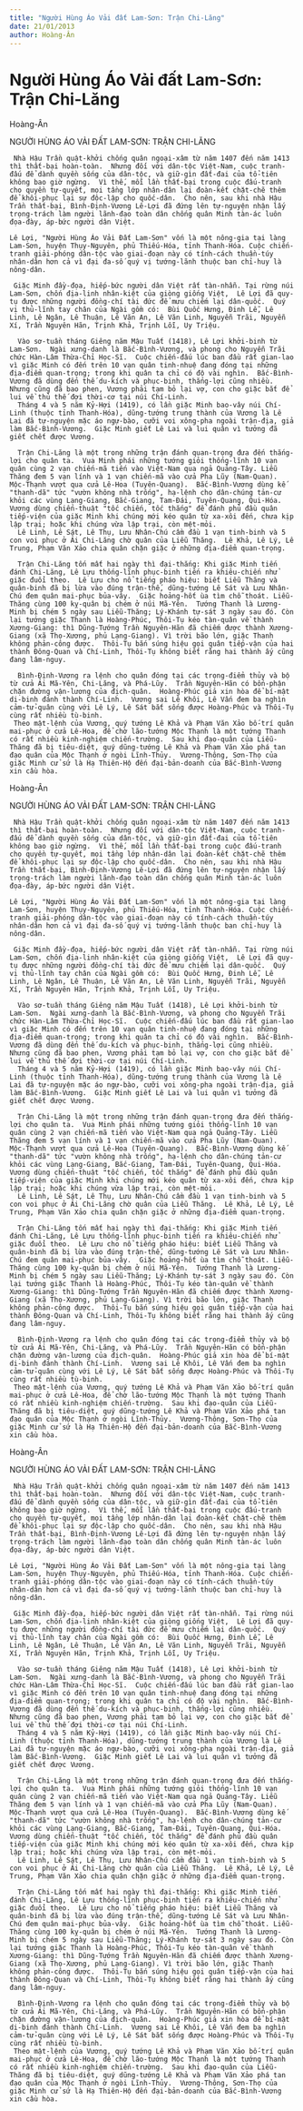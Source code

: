```yaml
---
title: "Người Hùng Áo Vải đất Lam-Sơn: Trận Chi-Lăng"
date: 21/01/2013
author: Hoàng-Ân
---
```


# Người Hùng Áo Vải đất Lam-Sơn: Trận Chi-Lăng

Hoàng-Ân

NGƯỜI HÙNG ÁO VẢI ĐẤT LAM-SƠN:
TRẬN CHI-LĂNG


     Nhà Hậu Trần quật-khởi chống quân ngoại-xâm từ năm 1407 đến năm 1413 thì thất-bại hoàn-toàn.  Nhưng đối với dân-tộc Việt-Nam, cuộc tranh-đấu để dành quyền sống của dân-tộc, và giữ-gìn đất-đai của tổ-tiên không bao giờ ngừng.  Vì thế, mỗi lần thất-bại trong cuộc đấu-tranh cho quyền tự-quyết, mọi tầng lớp nhân-dân lại đoàn-kết chặt-chẽ thêm để khôi-phục lại sự độc-lập cho quốc-dân.  Cho nên, sau khi nhà Hậu Trần thất-bại, Bình-Định-Vương Lê-Lợi đã đứng lên tự-nguyện nhận lấy trọng-trách làm người lãnh-đạo toàn dân chống quân Minh tàn-ác luôn đọa-đày, áp-bức người dân Việt.

    Lê Lợi, "Người Hùng Áo Vải Đất Lam-Sơn" vốn là một nông-gia tại làng Lam-Sơn, huyện Thụy-Nguyên, phủ Thiếu-Hóa, tỉnh Thanh-Hóa. Cuộc chiến-tranh giải-phóng dân-tộc vào giai-đoạn này có tính-cách thuần-túy nhân-dân hơn cả vì đại đa-số quý vị tướng-lãnh thuộc ban chỉ-huy là nông-dân.

     Giặc Minh đầy-đọa, hiếp-bức người dân Việt rất tàn-nhẫn. Tại rừng núi Lam-Sơn, chốn địa-linh nhân-kiệt của giòng giống Việt,  Lê Lợi đã quy-tụ được những người đồng-chí tài đức để mưu chiếm lại dân-quốc.  Quý vị thủ-lĩnh tay chân của Ngài gồm có:  Bùi Quốc Hưng, Đinh Lễ, Lê Linh, Lê Ngân, Lê Thuận, Lê Văn An, Lê Văn Linh, Nguyễn Trãi, Nguyễn Xí, Trần Nguyên Hãn, Trịnh Khả, Trịnh Lỗi, Uy Triệu.

      Vào sơ-tuần tháng Giêng năm Mậu Tuất (1418), Lê Lợi khởi-binh từ Lam-Sơn.  Ngài xưng-danh là Bắc-Bình-Vương, và phong cho Nguyễn Trãi chức Hàn-Lâm Thừa-Chỉ Học-Sĩ.  Cuộc chiến-đấu lúc ban đầu rất gian-lao vì giặc Minh có đến trên 10 vạn quân tinh-nhuệ đang đóng tại những địa-điểm quan-trọng; trong khi quân ta chỉ có độ vài nghìn.  Bắc-Bình-Vương đã dùng đến thế du-kích và phục-binh, thắng-lợi cũng nhiều.  Nhưng cũng đã bao phen, Vương phải tạm bỏ lại vợ, con cho giặc bắt để lui về thủ thế đợi thời-cơ tại núi Chí-Linh.
      Tháng 4 và 5 năm Kỷ-Hợi (1419), có lần giặc Minh bao-vây núi Chí-Linh (thuộc tỉnh Thanh-Hóa), dũng-tướng trung thành của Vương là Lê Lai đã tự-nguyện mặc áo ngự-bào, cưỡi voi xông-pha ngoài trận-địa, giả làm Bắc-Bình-Vương.  Giặc Minh giết Lê Lai và lui quân vì tưởng đã giết chết được Vương.

      Trận Chi-Lăng là một trong những trận đánh quan-trọng đưa đến thắng-lợi cho quân ta.  Vua Minh phái những tướng giỏi thống-lĩnh 10 vạn quân cùng 2 vạn chiến-mã tiến vào Việt-Nam qua ngả Quảng-Tây. Liễu Thăng đem 5 vạn lính và 1 vạn chiến-mã vào cửa Pha Lũy (Nam-Quan).  Mộc-Thạnh vượt qua cửa Lê-Hoa (Tuyên-Quang).  Bắc-Bình-Vương dùng kế "thanh-dã" tức "vườn không nhà trống", hạ-lệnh cho dân-chúng tản-cư khỏi các vùng Lạng-Giang, Bắc-Giang, Tam-Đái, Tuyên-Quang, Qui-Hóa.  Vương dùng chiến-thuật "tốc chiến, tốc thắng" để đánh phủ đầu quân tiếp-viện của giặc Minh khi chúng mới kéo quân từ xa-xôi đến, chưa kịp lập trại; hoặc khi chúng vừa lập trại, còn mệt-mỏi.
      Lê Linh, Lê Sát, Lê Thụ, Lưu Nhân-Chú cầm đầu 1 vạn tinh-binh và 5 con voi phục ở Ải Chi-Lăng chờ quân của Liễu Thăng.  Lê Khả, Lê Lý, Lê Trung, Phạm Văn Xảo chia quân chặn giặc ở những địa-điểm quan-trọng.

      Trận Chi-Lăng tốn mất hai ngày thì đại-thắng: Khi giặc Minh tiến đánh Chi-Lăng, Lê Lựu thống-lĩnh phục-binh tiến ra khiêu-chiến nhử giặc đuổi theo.  Lê Lựu cho nổ tiếng pháo hiệu: biết Liễu Thăng và quân-binh đã bị lừa vào đúng trận-thế, dũng-tướng Lê Sát và Lưu Nhân-Chú đem quân mai-phục bủa-vây.  Giặc hoảng-hốt ùa tìm chỗ thoát. Liễu-Thăng cùng 100 kỵ-quân bị chém ở núi Mã-Yên.  Tướng Thanh là Lương-Minh bị chém 5 ngày sau Liễu-Thăng; Lý-Khánh tự-sát 3 ngày sau đó. Còn lại tướng giặc Thanh là Hoàng-Phúc, Thôi-Tụ kéo tàn-quân về thành Xương-Giang: thì Dũng-Tướng Trần Nguyên-Hãn đã chiếm được thành Xương-Giang (xã Thọ-Xương, phủ Lạng-Giang). Vì trời bão lớn, giặc Thanh không phản-công được.  Thôi-Tụ bắn súng hiệu gọi quân tiếp-vận của hai thành Đông-Quan và Chí-Linh, Thôi-Tụ không biết rằng hai thành ấy cũng đang lâm-nguy.

      Bình-Định-Vương ra lệnh cho quân đóng tại các trọng-điểm thủy và bộ từ cửa Ải Mã-Yên, Chi-Lăng, và Phá-Lũy.  Trần Nguyên-Hãn có bổn-phận chặn đường vận-lương của địch-quân.  Hoàng-Phúc giả xin hòa để bí-mật di-binh đánh thành Chí-Linh.  Vương sai Lê Khôi, Lê Vấn đem ba nghìn cảm-tử-quân cùng với Lê Lý, Lê Sát bắt sống được Hoàng-Phúc và Thôi-Tụ cùng rất nhiều tù-binh.
     Theo mật-lệnh của Vương, quý tướng Lê Khả và Phạm Văn Xảo bố-trí quân mai-phục ở cửa Lê-Hoa, để chờ lão-tướng Mộc Thạnh là một tướng Thanh có rất nhiều kinh-nghiệm chiến-trường.  Sau khi đạo-quân của Liễu-Thăng đã bị tiêu-diệt, quý dũng-tướng Lê Khả và Phạm Văn Xảo phá tan đạo quân của Mộc Thạnh ở ngòi Lĩnh-Thủy.  Vương-Thông, Sơn-Thọ của giặc Minh cử sứ là Hạ Thiên-Hộ đến đại-bản-doanh của Bắc-Bình-Vương xin cầu hòa.

Hoàng-Ân

NGƯỜI HÙNG ÁO VẢI ĐẤT LAM-SƠN:
TRẬN CHI-LĂNG


     Nhà Hậu Trần quật-khởi chống quân ngoại-xâm từ năm 1407 đến năm 1413 thì thất-bại hoàn-toàn.  Nhưng đối với dân-tộc Việt-Nam, cuộc tranh-đấu để dành quyền sống của dân-tộc, và giữ-gìn đất-đai của tổ-tiên không bao giờ ngừng.  Vì thế, mỗi lần thất-bại trong cuộc đấu-tranh cho quyền tự-quyết, mọi tầng lớp nhân-dân lại đoàn-kết chặt-chẽ thêm để khôi-phục lại sự độc-lập cho quốc-dân.  Cho nên, sau khi nhà Hậu Trần thất-bại, Bình-Định-Vương Lê-Lợi đã đứng lên tự-nguyện nhận lấy trọng-trách làm người lãnh-đạo toàn dân chống quân Minh tàn-ác luôn đọa-đày, áp-bức người dân Việt.

    Lê Lợi, "Người Hùng Áo Vải Đất Lam-Sơn" vốn là một nông-gia tại làng Lam-Sơn, huyện Thụy-Nguyên, phủ Thiếu-Hóa, tỉnh Thanh-Hóa. Cuộc chiến-tranh giải-phóng dân-tộc vào giai-đoạn này có tính-cách thuần-túy nhân-dân hơn cả vì đại đa-số quý vị tướng-lãnh thuộc ban chỉ-huy là nông-dân.

     Giặc Minh đầy-đọa, hiếp-bức người dân Việt rất tàn-nhẫn. Tại rừng núi Lam-Sơn, chốn địa-linh nhân-kiệt của giòng giống Việt,  Lê Lợi đã quy-tụ được những người đồng-chí tài đức để mưu chiếm lại dân-quốc.  Quý vị thủ-lĩnh tay chân của Ngài gồm có:  Bùi Quốc Hưng, Đinh Lễ, Lê Linh, Lê Ngân, Lê Thuận, Lê Văn An, Lê Văn Linh, Nguyễn Trãi, Nguyễn Xí, Trần Nguyên Hãn, Trịnh Khả, Trịnh Lỗi, Uy Triệu.

      Vào sơ-tuần tháng Giêng năm Mậu Tuất (1418), Lê Lợi khởi-binh từ Lam-Sơn.  Ngài xưng-danh là Bắc-Bình-Vương, và phong cho Nguyễn Trãi chức Hàn-Lâm Thừa-Chỉ Học-Sĩ.  Cuộc chiến-đấu lúc ban đầu rất gian-lao vì giặc Minh có đến trên 10 vạn quân tinh-nhuệ đang đóng tại những địa-điểm quan-trọng; trong khi quân ta chỉ có độ vài nghìn.  Bắc-Bình-Vương đã dùng đến thế du-kích và phục-binh, thắng-lợi cũng nhiều.  Nhưng cũng đã bao phen, Vương phải tạm bỏ lại vợ, con cho giặc bắt để lui về thủ thế đợi thời-cơ tại núi Chí-Linh.
      Tháng 4 và 5 năm Kỷ-Hợi (1419), có lần giặc Minh bao-vây núi Chí-Linh (thuộc tỉnh Thanh-Hóa), dũng-tướng trung thành của Vương là Lê Lai đã tự-nguyện mặc áo ngự-bào, cưỡi voi xông-pha ngoài trận-địa, giả làm Bắc-Bình-Vương.  Giặc Minh giết Lê Lai và lui quân vì tưởng đã giết chết được Vương.

      Trận Chi-Lăng là một trong những trận đánh quan-trọng đưa đến thắng-lợi cho quân ta.  Vua Minh phái những tướng giỏi thống-lĩnh 10 vạn quân cùng 2 vạn chiến-mã tiến vào Việt-Nam qua ngả Quảng-Tây. Liễu Thăng đem 5 vạn lính và 1 vạn chiến-mã vào cửa Pha Lũy (Nam-Quan).  Mộc-Thạnh vượt qua cửa Lê-Hoa (Tuyên-Quang).  Bắc-Bình-Vương dùng kế "thanh-dã" tức "vườn không nhà trống", hạ-lệnh cho dân-chúng tản-cư khỏi các vùng Lạng-Giang, Bắc-Giang, Tam-Đái, Tuyên-Quang, Qui-Hóa.  Vương dùng chiến-thuật "tốc chiến, tốc thắng" để đánh phủ đầu quân tiếp-viện của giặc Minh khi chúng mới kéo quân từ xa-xôi đến, chưa kịp lập trại; hoặc khi chúng vừa lập trại, còn mệt-mỏi.
      Lê Linh, Lê Sát, Lê Thụ, Lưu Nhân-Chú cầm đầu 1 vạn tinh-binh và 5 con voi phục ở Ải Chi-Lăng chờ quân của Liễu Thăng.  Lê Khả, Lê Lý, Lê Trung, Phạm Văn Xảo chia quân chặn giặc ở những địa-điểm quan-trọng.

      Trận Chi-Lăng tốn mất hai ngày thì đại-thắng: Khi giặc Minh tiến đánh Chi-Lăng, Lê Lựu thống-lĩnh phục-binh tiến ra khiêu-chiến nhử giặc đuổi theo.  Lê Lựu cho nổ tiếng pháo hiệu: biết Liễu Thăng và quân-binh đã bị lừa vào đúng trận-thế, dũng-tướng Lê Sát và Lưu Nhân-Chú đem quân mai-phục bủa-vây.  Giặc hoảng-hốt ùa tìm chỗ thoát. Liễu-Thăng cùng 100 kỵ-quân bị chém ở núi Mã-Yên.  Tướng Thanh là Lương-Minh bị chém 5 ngày sau Liễu-Thăng; Lý-Khánh tự-sát 3 ngày sau đó. Còn lại tướng giặc Thanh là Hoàng-Phúc, Thôi-Tụ kéo tàn-quân về thành Xương-Giang: thì Dũng-Tướng Trần Nguyên-Hãn đã chiếm được thành Xương-Giang (xã Thọ-Xương, phủ Lạng-Giang). Vì trời bão lớn, giặc Thanh không phản-công được.  Thôi-Tụ bắn súng hiệu gọi quân tiếp-vận của hai thành Đông-Quan và Chí-Linh, Thôi-Tụ không biết rằng hai thành ấy cũng đang lâm-nguy.

      Bình-Định-Vương ra lệnh cho quân đóng tại các trọng-điểm thủy và bộ từ cửa Ải Mã-Yên, Chi-Lăng, và Phá-Lũy.  Trần Nguyên-Hãn có bổn-phận chặn đường vận-lương của địch-quân.  Hoàng-Phúc giả xin hòa để bí-mật di-binh đánh thành Chí-Linh.  Vương sai Lê Khôi, Lê Vấn đem ba nghìn cảm-tử-quân cùng với Lê Lý, Lê Sát bắt sống được Hoàng-Phúc và Thôi-Tụ cùng rất nhiều tù-binh.
     Theo mật-lệnh của Vương, quý tướng Lê Khả và Phạm Văn Xảo bố-trí quân mai-phục ở cửa Lê-Hoa, để chờ lão-tướng Mộc Thạnh là một tướng Thanh có rất nhiều kinh-nghiệm chiến-trường.  Sau khi đạo-quân của Liễu-Thăng đã bị tiêu-diệt, quý dũng-tướng Lê Khả và Phạm Văn Xảo phá tan đạo quân của Mộc Thạnh ở ngòi Lĩnh-Thủy.  Vương-Thông, Sơn-Thọ của giặc Minh cử sứ là Hạ Thiên-Hộ đến đại-bản-doanh của Bắc-Bình-Vương xin cầu hòa.

Hoàng-Ân

NGƯỜI HÙNG ÁO VẢI ĐẤT LAM-SƠN:
TRẬN CHI-LĂNG


     Nhà Hậu Trần quật-khởi chống quân ngoại-xâm từ năm 1407 đến năm 1413 thì thất-bại hoàn-toàn.  Nhưng đối với dân-tộc Việt-Nam, cuộc tranh-đấu để dành quyền sống của dân-tộc, và giữ-gìn đất-đai của tổ-tiên không bao giờ ngừng.  Vì thế, mỗi lần thất-bại trong cuộc đấu-tranh cho quyền tự-quyết, mọi tầng lớp nhân-dân lại đoàn-kết chặt-chẽ thêm để khôi-phục lại sự độc-lập cho quốc-dân.  Cho nên, sau khi nhà Hậu Trần thất-bại, Bình-Định-Vương Lê-Lợi đã đứng lên tự-nguyện nhận lấy trọng-trách làm người lãnh-đạo toàn dân chống quân Minh tàn-ác luôn đọa-đày, áp-bức người dân Việt.

    Lê Lợi, "Người Hùng Áo Vải Đất Lam-Sơn" vốn là một nông-gia tại làng Lam-Sơn, huyện Thụy-Nguyên, phủ Thiếu-Hóa, tỉnh Thanh-Hóa. Cuộc chiến-tranh giải-phóng dân-tộc vào giai-đoạn này có tính-cách thuần-túy nhân-dân hơn cả vì đại đa-số quý vị tướng-lãnh thuộc ban chỉ-huy là nông-dân.

     Giặc Minh đầy-đọa, hiếp-bức người dân Việt rất tàn-nhẫn. Tại rừng núi Lam-Sơn, chốn địa-linh nhân-kiệt của giòng giống Việt,  Lê Lợi đã quy-tụ được những người đồng-chí tài đức để mưu chiếm lại dân-quốc.  Quý vị thủ-lĩnh tay chân của Ngài gồm có:  Bùi Quốc Hưng, Đinh Lễ, Lê Linh, Lê Ngân, Lê Thuận, Lê Văn An, Lê Văn Linh, Nguyễn Trãi, Nguyễn Xí, Trần Nguyên Hãn, Trịnh Khả, Trịnh Lỗi, Uy Triệu.

      Vào sơ-tuần tháng Giêng năm Mậu Tuất (1418), Lê Lợi khởi-binh từ Lam-Sơn.  Ngài xưng-danh là Bắc-Bình-Vương, và phong cho Nguyễn Trãi chức Hàn-Lâm Thừa-Chỉ Học-Sĩ.  Cuộc chiến-đấu lúc ban đầu rất gian-lao vì giặc Minh có đến trên 10 vạn quân tinh-nhuệ đang đóng tại những địa-điểm quan-trọng; trong khi quân ta chỉ có độ vài nghìn.  Bắc-Bình-Vương đã dùng đến thế du-kích và phục-binh, thắng-lợi cũng nhiều.  Nhưng cũng đã bao phen, Vương phải tạm bỏ lại vợ, con cho giặc bắt để lui về thủ thế đợi thời-cơ tại núi Chí-Linh.
      Tháng 4 và 5 năm Kỷ-Hợi (1419), có lần giặc Minh bao-vây núi Chí-Linh (thuộc tỉnh Thanh-Hóa), dũng-tướng trung thành của Vương là Lê Lai đã tự-nguyện mặc áo ngự-bào, cưỡi voi xông-pha ngoài trận-địa, giả làm Bắc-Bình-Vương.  Giặc Minh giết Lê Lai và lui quân vì tưởng đã giết chết được Vương.

      Trận Chi-Lăng là một trong những trận đánh quan-trọng đưa đến thắng-lợi cho quân ta.  Vua Minh phái những tướng giỏi thống-lĩnh 10 vạn quân cùng 2 vạn chiến-mã tiến vào Việt-Nam qua ngả Quảng-Tây. Liễu Thăng đem 5 vạn lính và 1 vạn chiến-mã vào cửa Pha Lũy (Nam-Quan).  Mộc-Thạnh vượt qua cửa Lê-Hoa (Tuyên-Quang).  Bắc-Bình-Vương dùng kế "thanh-dã" tức "vườn không nhà trống", hạ-lệnh cho dân-chúng tản-cư khỏi các vùng Lạng-Giang, Bắc-Giang, Tam-Đái, Tuyên-Quang, Qui-Hóa.  Vương dùng chiến-thuật "tốc chiến, tốc thắng" để đánh phủ đầu quân tiếp-viện của giặc Minh khi chúng mới kéo quân từ xa-xôi đến, chưa kịp lập trại; hoặc khi chúng vừa lập trại, còn mệt-mỏi.
      Lê Linh, Lê Sát, Lê Thụ, Lưu Nhân-Chú cầm đầu 1 vạn tinh-binh và 5 con voi phục ở Ải Chi-Lăng chờ quân của Liễu Thăng.  Lê Khả, Lê Lý, Lê Trung, Phạm Văn Xảo chia quân chặn giặc ở những địa-điểm quan-trọng.

      Trận Chi-Lăng tốn mất hai ngày thì đại-thắng: Khi giặc Minh tiến đánh Chi-Lăng, Lê Lựu thống-lĩnh phục-binh tiến ra khiêu-chiến nhử giặc đuổi theo.  Lê Lựu cho nổ tiếng pháo hiệu: biết Liễu Thăng và quân-binh đã bị lừa vào đúng trận-thế, dũng-tướng Lê Sát và Lưu Nhân-Chú đem quân mai-phục bủa-vây.  Giặc hoảng-hốt ùa tìm chỗ thoát. Liễu-Thăng cùng 100 kỵ-quân bị chém ở núi Mã-Yên.  Tướng Thanh là Lương-Minh bị chém 5 ngày sau Liễu-Thăng; Lý-Khánh tự-sát 3 ngày sau đó. Còn lại tướng giặc Thanh là Hoàng-Phúc, Thôi-Tụ kéo tàn-quân về thành Xương-Giang: thì Dũng-Tướng Trần Nguyên-Hãn đã chiếm được thành Xương-Giang (xã Thọ-Xương, phủ Lạng-Giang). Vì trời bão lớn, giặc Thanh không phản-công được.  Thôi-Tụ bắn súng hiệu gọi quân tiếp-vận của hai thành Đông-Quan và Chí-Linh, Thôi-Tụ không biết rằng hai thành ấy cũng đang lâm-nguy.

      Bình-Định-Vương ra lệnh cho quân đóng tại các trọng-điểm thủy và bộ từ cửa Ải Mã-Yên, Chi-Lăng, và Phá-Lũy.  Trần Nguyên-Hãn có bổn-phận chặn đường vận-lương của địch-quân.  Hoàng-Phúc giả xin hòa để bí-mật di-binh đánh thành Chí-Linh.  Vương sai Lê Khôi, Lê Vấn đem ba nghìn cảm-tử-quân cùng với Lê Lý, Lê Sát bắt sống được Hoàng-Phúc và Thôi-Tụ cùng rất nhiều tù-binh.
     Theo mật-lệnh của Vương, quý tướng Lê Khả và Phạm Văn Xảo bố-trí quân mai-phục ở cửa Lê-Hoa, để chờ lão-tướng Mộc Thạnh là một tướng Thanh có rất nhiều kinh-nghiệm chiến-trường.  Sau khi đạo-quân của Liễu-Thăng đã bị tiêu-diệt, quý dũng-tướng Lê Khả và Phạm Văn Xảo phá tan đạo quân của Mộc Thạnh ở ngòi Lĩnh-Thủy.  Vương-Thông, Sơn-Thọ của giặc Minh cử sứ là Hạ Thiên-Hộ đến đại-bản-doanh của Bắc-Bình-Vương xin cầu hòa.

